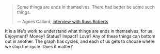 > Some things are ends in themselves. There had better be some such things.
> 
> -- Agnes Callard, [interview with Russ Roberts](https://www.econtalk.org/agnes-callard-on-philosophy-progress-and-wisdom/)

It is a life's work to understand what things are ends in themselves, for us. Enjoyment? Money? Status? Impact? Love? Any of these things can bottom out in another. The graph has cycles, and each of us gets to choose where we stop the cycle. Does it matter?
